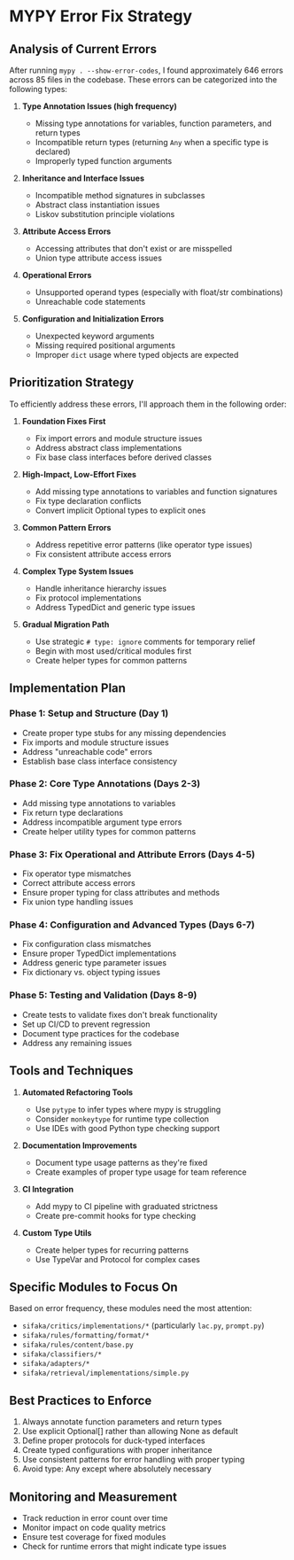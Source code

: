 # MYPY Error Fix Strategy

## Analysis of Current Errors

After running `mypy . --show-error-codes`, I found approximately 646 errors across 85 files in the codebase. These errors can be categorized into the following types:

1. **Type Annotation Issues (high frequency)**
   - Missing type annotations for variables, function parameters, and return types
   - Incompatible return types (returning `Any` when a specific type is declared)
   - Improperly typed function arguments

2. **Inheritance and Interface Issues**
   - Incompatible method signatures in subclasses
   - Abstract class instantiation issues
   - Liskov substitution principle violations

3. **Attribute Access Errors**
   - Accessing attributes that don't exist or are misspelled
   - Union type attribute access issues

4. **Operational Errors**
   - Unsupported operand types (especially with float/str combinations)
   - Unreachable code statements

5. **Configuration and Initialization Errors**
   - Unexpected keyword arguments
   - Missing required positional arguments
   - Improper `dict` usage where typed objects are expected

## Prioritization Strategy

To efficiently address these errors, I'll approach them in the following order:

1. **Foundation Fixes First**
   - Fix import errors and module structure issues
   - Address abstract class implementations
   - Fix base class interfaces before derived classes

2. **High-Impact, Low-Effort Fixes**
   - Add missing type annotations to variables and function signatures
   - Fix type declaration conflicts
   - Convert implicit Optional types to explicit ones

3. **Common Pattern Errors**
   - Address repetitive error patterns (like operator type issues)
   - Fix consistent attribute access errors

4. **Complex Type System Issues**
   - Handle inheritance hierarchy issues
   - Fix protocol implementations
   - Address TypedDict and generic type issues

5. **Gradual Migration Path**
   - Use strategic `# type: ignore` comments for temporary relief
   - Begin with most used/critical modules first
   - Create helper types for common patterns

## Implementation Plan

### Phase 1: Setup and Structure (Day 1)
- Create proper type stubs for any missing dependencies
- Fix imports and module structure issues
- Address "unreachable code" errors
- Establish base class interface consistency

### Phase 2: Core Type Annotations (Days 2-3)
- Add missing type annotations to variables
- Fix return type declarations
- Address incompatible argument type errors
- Create helper utility types for common patterns

### Phase 3: Fix Operational and Attribute Errors (Days 4-5)
- Fix operator type mismatches
- Correct attribute access errors
- Ensure proper typing for class attributes and methods
- Fix union type handling issues

### Phase 4: Configuration and Advanced Types (Days 6-7)
- Fix configuration class mismatches
- Ensure proper TypedDict implementations
- Address generic type parameter issues
- Fix dictionary vs. object typing issues

### Phase 5: Testing and Validation (Days 8-9)
- Create tests to validate fixes don't break functionality
- Set up CI/CD to prevent regression
- Document type practices for the codebase
- Address any remaining issues

## Tools and Techniques

1. **Automated Refactoring Tools**
   - Use `pytype` to infer types where mypy is struggling
   - Consider `monkeytype` for runtime type collection
   - Use IDEs with good Python type checking support

2. **Documentation Improvements**
   - Document type usage patterns as they're fixed
   - Create examples of proper type usage for team reference

3. **CI Integration**
   - Add mypy to CI pipeline with graduated strictness
   - Create pre-commit hooks for type checking

4. **Custom Type Utils**
   - Create helper types for recurring patterns
   - Use TypeVar and Protocol for complex cases

## Specific Modules to Focus On

Based on error frequency, these modules need the most attention:
- `sifaka/critics/implementations/*` (particularly `lac.py`, `prompt.py`)
- `sifaka/rules/formatting/format/*`
- `sifaka/rules/content/base.py`
- `sifaka/classifiers/*`
- `sifaka/adapters/*`
- `sifaka/retrieval/implementations/simple.py`

## Best Practices to Enforce

1. Always annotate function parameters and return types
2. Use explicit Optional[] rather than allowing None as default
3. Define proper protocols for duck-typed interfaces
4. Create typed configurations with proper inheritance
5. Use consistent patterns for error handling with proper typing
6. Avoid type: Any except where absolutely necessary

## Monitoring and Measurement

- Track reduction in error count over time
- Monitor impact on code quality metrics
- Ensure test coverage for fixed modules
- Check for runtime errors that might indicate type issues